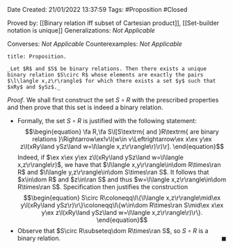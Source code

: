 <br />
<br />

Date Created: 21/01/2022 13:37:59
Tags: #Proposition #Closed 

Proved by: [[Binary relation iff subset of Cartesian product]], [[Set-builder notation is unique]]
Generalizations: _Not Applicable_

Converses: _Not Applicable_
Counterexamples: _Not Applicable_

``` ad-Proposition
title: Proposition.

_Let $R$ and $S$ be binary relations. Then there exists a unique binary relation $S\circ R$ whose elements are exactly the pairs $\l\langle x,z\r\rangle$ for which there exists a set $y$ such that $xRy$ and $ySz$._

```

_Proof_. We shall first construct the set $S\circ R$ with the prescribed properties and then prove that this set is indeed a binary relation.
* Formally, the set $S\circ R$ is justified with the following statement:
$$\begin{equation}
    \fa R,\fa S\l[S\textrm{ and }R\textrm{ are binary relations }\Rightarrow\ex!v\l(w\in v\Leftrightarrow\ex x\ex y\ex z\l(xRy\land ySz\land w=\l\langle x,z\r\rangle\r)\r)\r].
\end{equation}$$
Indeed, if $\ex x\ex y\ex z\l(xRy\land ySz\land w=\l\langle x,z\r\rangle\r)$, we have that $\l\langle x,y\r\rangle\in\dom R\times\ran R$ and $\l\langle y,z\r\rangle\in\dom S\times\ran S$. It follows that $x\in\dom R$ and $z\in\ran S$ and thus $w=\l\langle x,z\r\rangle\in\dom R\times\ran S$. Specification then justifies the construction
$$\begin{equation}
    S\circ R\coloneqq\l\{\l\langle x,z\r\rangle\mid\ex y\l(xRy\land ySz\r)\r\}\coloneqq\l\{w\in\dom R\times\ran S\mid\ex x\ex y\ex z\l(xRy\land ySz\land w=\l\langle x,z\r\rangle\r)\r\}.
\end{equation}$$
* Observe that $S\circ R\subseteq\dom R\times\ran S$, so $S\circ R$ is a binary relation.<span style="float:right;">$\blacksquare$</span>

